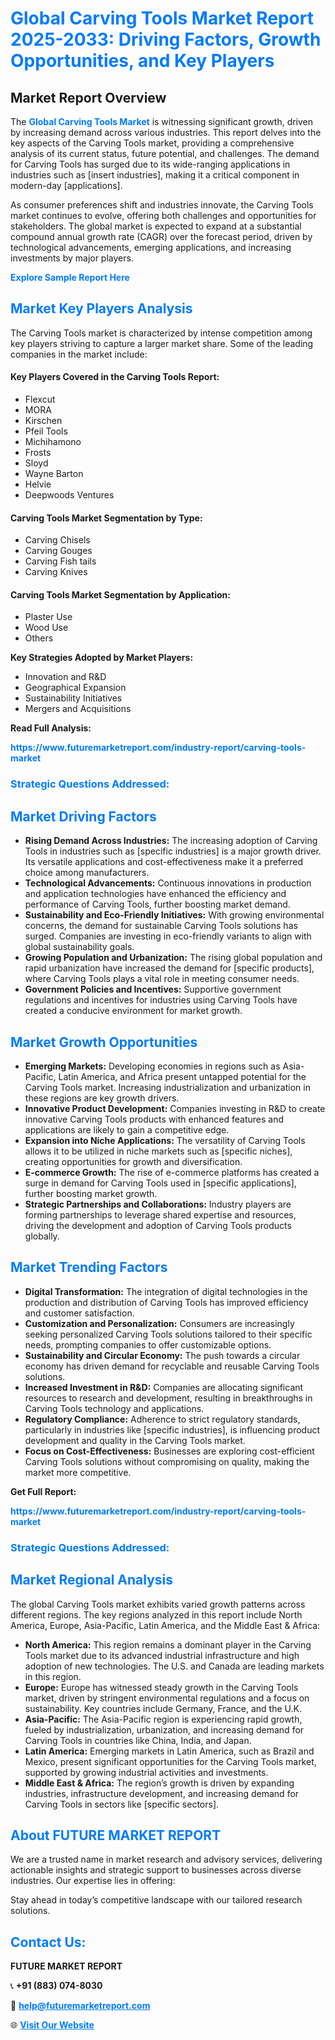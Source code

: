 <h1 style="color: #007BFF;">Global Carving Tools Market Report 2025-2033: Driving Factors, Growth Opportunities, and Key Players</h1>

<section id="overview">
<h2>Market Report Overview</h2>
<p>The <a href="https://www.futuremarketreport.com/industry-report/carving-tools-market" style="color: #007BFF; text-decoration: none;"><strong>Global Carving Tools Market</strong></a> is witnessing significant growth, driven by increasing demand across various industries. This report delves into the key aspects of the Carving Tools market, providing a comprehensive analysis of its current status, future potential, and challenges. The demand for Carving Tools has surged due to its wide-ranging applications in industries such as [insert industries], making it a critical component in modern-day [applications].</p>
<p>As consumer preferences shift and industries innovate, the Carving Tools market continues to evolve, offering both challenges and opportunities for stakeholders. The global market is expected to expand at a substantial compound annual growth rate (CAGR) over the forecast period, driven by technological advancements, emerging applications, and increasing investments by major players.</p>
</section>

<section id="overview">
<p><a href="https://www.futuremarketreport.com/request-sample/reportId=42693" style="color: #007BFF; text-decoration: none;"><strong>Explore Sample Report Here</strong></a></p>
</section>

<section id="key-players">
<h2 style="color: #007BFF;">Market Key Players Analysis</h2>
<p>The Carving Tools market is characterized by intense competition among key players striving to capture a larger market share. Some of the leading companies in the market include:</p>
<h4>Key Players Covered in the Carving Tools Report:</h4>
<ul><li>Flexcut</li><li>MORA</li><li>Kirschen</li><li>Pfeil Tools</li><li>Michihamono</li><li>Frosts</li><li>Sloyd</li><li>Wayne Barton</li><li>Helvie</li><li>Deepwoods Ventures</li></ul>
<h4>Carving Tools Market Segmentation by Type:</h4>
<ul><li>Carving Chisels</li><li>Carving Gouges</li><li>Carving Fish tails</li><li>Carving Knives</li></ul>

<h4>Carving Tools Market Segmentation by Application:</h4>
<ul><li>Plaster Use</li><li>Wood Use</li><li>Others</li></ul>
<p><strong>Key Strategies Adopted by Market Players:</strong></p>
<ul>
<li>Innovation and R&D</li>
<li>Geographical Expansion</li>
<li>Sustainability Initiatives</li>
<li>Mergers and Acquisitions</li>
</ul>
</section>

<section>
<p><strong>Read Full Analysis: </strong></p><a href="https://www.futuremarketreport.com/industry-report/carving-tools-market" style="color: #007BFF; text-decoration: none;"><strong>https://www.futuremarketreport.com/industry-report/carving-tools-market</strong></a>
<h3 style="color: #007BFF;">Strategic Questions Addressed:</h3>
</section>

<section id="driving-factors">
<h2 style="color: #007BFF;">Market Driving Factors</h2>
<ul>
<li><strong>Rising Demand Across Industries:</strong> The increasing adoption of Carving Tools in industries such as [specific industries] is a major growth driver. Its versatile applications and cost-effectiveness make it a preferred choice among manufacturers.</li>
<li><strong>Technological Advancements:</strong> Continuous innovations in production and application technologies have enhanced the efficiency and performance of Carving Tools, further boosting market demand.</li>
<li><strong>Sustainability and Eco-Friendly Initiatives:</strong> With growing environmental concerns, the demand for sustainable Carving Tools solutions has surged. Companies are investing in eco-friendly variants to align with global sustainability goals.</li>
<li><strong>Growing Population and Urbanization:</strong> The rising global population and rapid urbanization have increased the demand for [specific products], where Carving Tools plays a vital role in meeting consumer needs.</li>
<li><strong>Government Policies and Incentives:</strong> Supportive government regulations and incentives for industries using Carving Tools have created a conducive environment for market growth.</li>
</ul>
</section>

<section id="growth-opportunities">
<h2 style="color: #007BFF;">Market Growth Opportunities</h2>
<ul>
<li><strong>Emerging Markets:</strong> Developing economies in regions such as Asia-Pacific, Latin America, and Africa present untapped potential for the Carving Tools market. Increasing industrialization and urbanization in these regions are key growth drivers.</li>
<li><strong>Innovative Product Development:</strong> Companies investing in R&D to create innovative Carving Tools products with enhanced features and applications are likely to gain a competitive edge.</li>
<li><strong>Expansion into Niche Applications:</strong> The versatility of Carving Tools allows it to be utilized in niche markets such as [specific niches], creating opportunities for growth and diversification.</li>
<li><strong>E-commerce Growth:</strong> The rise of e-commerce platforms has created a surge in demand for Carving Tools used in [specific applications], further boosting market growth.</li>
<li><strong>Strategic Partnerships and Collaborations:</strong> Industry players are forming partnerships to leverage shared expertise and resources, driving the development and adoption of Carving Tools products globally.</li>
</ul>
</section>

<section id="trending-factors">
<h2 style="color: #007BFF;">Market Trending Factors</h2>
<ul>
<li><strong>Digital Transformation:</strong> The integration of digital technologies in the production and distribution of Carving Tools has improved efficiency and customer satisfaction.</li>
<li><strong>Customization and Personalization:</strong> Consumers are increasingly seeking personalized Carving Tools solutions tailored to their specific needs, prompting companies to offer customizable options.</li>
<li><strong>Sustainability and Circular Economy:</strong> The push towards a circular economy has driven demand for recyclable and reusable Carving Tools solutions.</li>
<li><strong>Increased Investment in R&D:</strong> Companies are allocating significant resources to research and development, resulting in breakthroughs in Carving Tools technology and applications.</li>
<li><strong>Regulatory Compliance:</strong> Adherence to strict regulatory standards, particularly in industries like [specific industries], is influencing product development and quality in the Carving Tools market.</li>
<li><strong>Focus on Cost-Effectiveness:</strong> Businesses are exploring cost-efficient Carving Tools solutions without compromising on quality, making the market more competitive.</li>
</ul>
</section>

<section>
<p><strong>Get Full Report: </strong></p><a href="https://www.futuremarketreport.com/industry-report/carving-tools-market" style="color: #007BFF; text-decoration: none;"><strong>https://www.futuremarketreport.com/industry-report/carving-tools-market</strong></a>
<h3 style="color: #007BFF;">Strategic Questions Addressed:</h3>
</section>


<section id="regional-analysis">
<h2 style="color: #007BFF;">Market Regional Analysis</h2>
<p>The global Carving Tools market exhibits varied growth patterns across different regions. The key regions analyzed in this report include North America, Europe, Asia-Pacific, Latin America, and the Middle East & Africa:</p>
<ul>
<li><strong>North America:</strong> This region remains a dominant player in the Carving Tools market due to its advanced industrial infrastructure and high adoption of new technologies. The U.S. and Canada are leading markets in this region.</li>
<li><strong>Europe:</strong> Europe has witnessed steady growth in the Carving Tools market, driven by stringent environmental regulations and a focus on sustainability. Key countries include Germany, France, and the U.K.</li>
<li><strong>Asia-Pacific:</strong> The Asia-Pacific region is experiencing rapid growth, fueled by industrialization, urbanization, and increasing demand for Carving Tools in countries like China, India, and Japan.</li>
<li><strong>Latin America:</strong> Emerging markets in Latin America, such as Brazil and Mexico, present significant opportunities for the Carving Tools market, supported by growing industrial activities and investments.</li>
<li><strong>Middle East & Africa:</strong> The region’s growth is driven by expanding industries, infrastructure development, and increasing demand for Carving Tools in sectors like [specific sectors].</li>
</ul>
</section>

<footer>
<h2 style="color: #007BFF;">About FUTURE MARKET REPORT</h2>
<p>We are a trusted name in market research and advisory services, delivering actionable insights and strategic support to businesses across diverse industries. Our expertise lies in offering:</p>

<p>Stay ahead in today’s competitive landscape with our tailored research solutions.</p>

<h2 style="color: #007BFF;">Contact Us:</h2>
<p><strong>FUTURE MARKET REPORT</strong></p>
<p>📞 <strong>+91 (883) 074-8030</strong></p>
<p>📧 <strong><a href="mailto:help@futuremarketreport.com" style="color: #007BFF;">help@futuremarketreport.com</a></strong></p>
<p>🌐 <strong><a href="https://www.futuremarketreport.com/" style="color: #007BFF;">Visit Our Website</a></strong></p>
</footer>